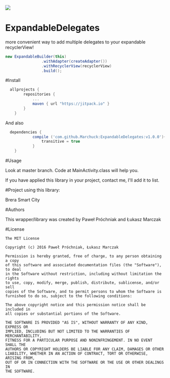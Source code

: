 
[![](https://jitpack.io/v/Marchuck/ExpandableDelegates.svg)](https://jitpack.io/#Marchuck/ExpandableDelegates)

# ExpandableDelegates
more convenient way to add multiple delegates to your expandable recyclerView! 


```groovy
new ExpandableBuilder(this)
                .withAdapter(createAdapter())
                .withRecyclerView(recyclerView)
                .build();
```
#Install
```groovy
  allprojects {
		repositories {
			...
			maven { url "https://jitpack.io" }
		}
	}
```

And also

```groovy
  dependencies {
	        compile ('com.github.Marchuck:ExpandableDelegates:v1.0.0'){
	            transitive = true
	        }
	}
```

#Usage

Look at master branch. Code at MainActivity.class will help you.

If you have applied this library in your project, contact me, I'll add it to list.

#Project using this library:

Brera Smart City

#Authors

This wrapper/library was created by Paweł Próchniak and Łukasz Marczak


#License

    The MIT License

    Copyright (c) 2016 Paweł Próchniak, Łukasz Marczak

    Permission is hereby granted, free of charge, to any person obtaining a copy
    of this software and associated documentation files (the "Software"), to deal
    in the Software without restriction, including without limitation the rights
    to use, copy, modify, merge, publish, distribute, sublicense, and/or sell
    copies of the Software, and to permit persons to whom the Software is
    furnished to do so, subject to the following conditions:

    The above copyright notice and this permission notice shall be included in
    all copies or substantial portions of the Software.

    THE SOFTWARE IS PROVIDED "AS IS", WITHOUT WARRANTY OF ANY KIND, EXPRESS OR
    IMPLIED, INCLUDING BUT NOT LIMITED TO THE WARRANTIES OF MERCHANTABILITY,
    FITNESS FOR A PARTICULAR PURPOSE AND NONINFRINGEMENT. IN NO EVENT SHALL THE
    AUTHORS OR COPYRIGHT HOLDERS BE LIABLE FOR ANY CLAIM, DAMAGES OR OTHER
    LIABILITY, WHETHER IN AN ACTION OF CONTRACT, TORT OR OTHERWISE, ARISING FROM,
    OUT OF OR IN CONNECTION WITH THE SOFTWARE OR THE USE OR OTHER DEALINGS IN
    THE SOFTWARE.

